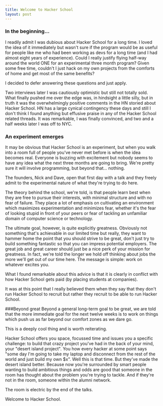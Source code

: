 ```yaml
---
title: Welcome to Hacker School
layout: post
---
```


### In the beginning...
I readily admit I was dubious about Hacker School for a long time. I loved the
idea of it immediately but wasn't sure if the program would be as useful for
people like me who had been working as devs for a long time (and I had almost eight
years of experience). Could I really justify flying half-way around the 
world ONE for an experimental three month program? Given some free time,
couldn't I just hack on my own projects from the comforts of home and get
most of the same benefits? 

I decided to defer answering these questions and just apply.

Two interviews later I was cautiously optimistic but still not totally sold.
What finally pushed me over the edge was, in hindsight a little silly, but in
truth it was the overwhelmingly positive comments in the HN storied about 
Hacker School. HN has a large cynical contingency these days and still I 
don't think I found anything but effusive praise in any of the Hacker 
School related threads. It was remarkable, I was finally convinced, and
two and a half weeks later I was off to NYC.



### An experiment emerges
It may be obvious that Hacker School is an experiment, but when you
walk into a room full of people you've never met before is when the idea becomes
real. Everyone is buzzing with excitement but nobody seems to have any idea 
what the next three months are going to bring. We're pretty sure it will 
involve programming, but beyond that... nothing.

The founders, Nick and Dave, open that first day with a talk and they freely
admit to the experimental nature of what they're trying to do here.

The theory behind the school, we're told, is that people learn best when they 
are free to pursue their interests, with minimal structure and with no fear of 
failure. They place a lot of emphasis on cultivating an environment which 
maximizes experimentation and minimizes fear, whether it's the fear of looking
stupid in front of your peers or fear of tackling an unfamiliar domain of 
computer science or technology.

The ultimate goal, however, is quite explicitly greatness. Obviously not
something that's achievable in our limited time but really, they want to hammer
home the point that you should strive to be great, don't just try to build
something fantastic so that you can impress potential employers. The great job
and great career should just be a nice perk of your mission for greatness. 
In fact, we're told the longer we hold off thinking about jobs the more
we'll get out of our time here. The message is simple: work on whatever excites
you.

What I found remarkable about this advice is that it is clearly in conflict with 
how Hacker School gets paid (by placing students at companies). 

It was at this point that I really believed them when they say that they don't 
run Hacker School to recruit but rather they recruit to be able to run 
Hacker School. 

###Beyond great
Beyond a general long-term goal to be great, we are told that the more 
immediate goal for the next twelve weeks is to work on things which push us 
as far beyond our comfort zones as we dare go.

This is a deeply cool thing and is worth reiterating. 

Hacker School offers you space, focussed time and issues you a specific
challenge: to build that crazy project you've had in the back of your mind, 
your "desert island project". You how every hacker at some point says 
"some day I'm going to take my laptop and disconnect from the rest of the
world and just build my own $x". Well this is that time. But they've made
the desert island better. Because now you're surrounded by smart people
wanting to build ambitious things and odds are good that someone in the
room has thought about the problem you're trying to tackle. And if they're not
in the room, someone within the alumni network.

The room is electric by the end of the talks.

Welcome to Hacker School.
